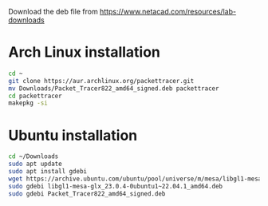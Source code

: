 Download the deb file from https://www.netacad.com/resources/lab-downloads

# Arch Linux installation

```bash
cd ~
git clone https://aur.archlinux.org/packettracer.git
mv Downloads/Packet_Tracer822_amd64_signed.deb packettracer
cd packettracer
makepkg -si
```

# Ubuntu installation

```bash
cd ~/Downloads
sudo apt update
sudo apt install gdebi
wget https://archive.ubuntu.com/ubuntu/pool/universe/m/mesa/libgl1-mesa-glx_23.0.4-0ubuntu1~22.04.1_amd64.deb
sudo gdebi libgl1-mesa-glx_23.0.4-0ubuntu1~22.04.1_amd64.deb 
sudo gdebi Packet_Tracer822_amd64_signed.deb
```
